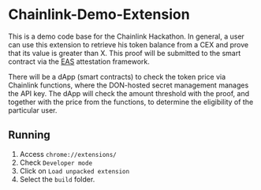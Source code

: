 # Chainlink-Demo-Extension
This is a demo code base for the Chainlink Hackathon. In general, a user can use this extension to retrieve his token balance from a CEX and prove that its value is greater than X. This proof will be submitted to the smart contract via the [EAS](https://attest.sh/) attestation framework.

There will be a dApp (smart contracts) to check the token price via Chainlink functions, where the DON-hosted secret management manages the API key. 
The dApp will check the amount threshold with the proof, and together with the price from the functions, to determine the eligibility of the particular user.

## Running

1. Access `chrome://extensions/`
2. Check `Developer mode`
3. Click on `Load unpacked extension`
4. Select the `build` folder.

